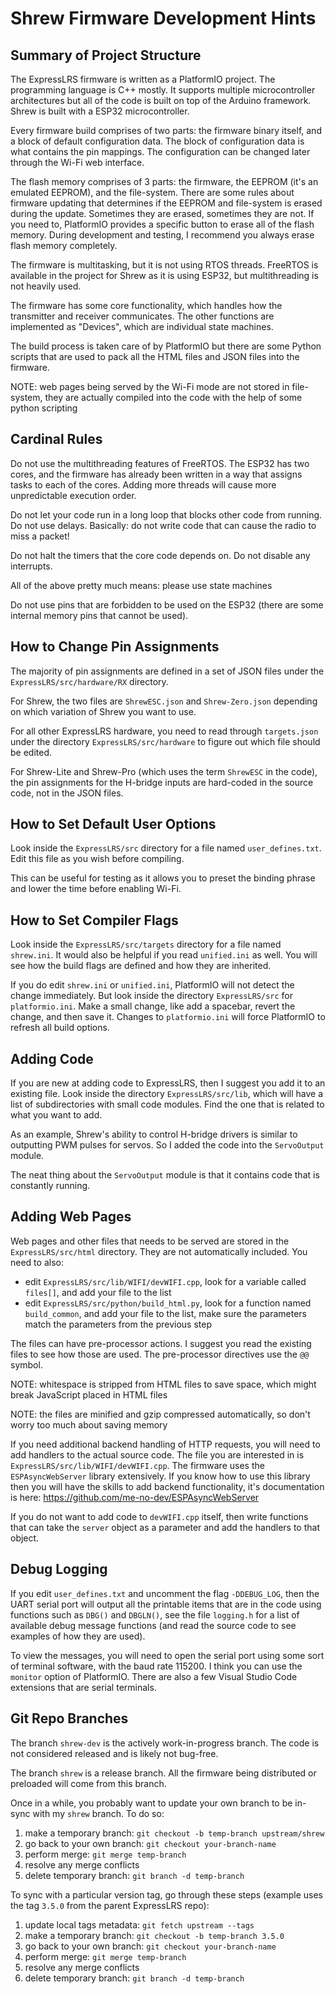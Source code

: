 # Shrew Firmware Development Hints

## Summary of Project Structure

The ExpressLRS firmware is written as a PlatformIO project. The programming language is C++ mostly. It supports multiple microcontroller architectures but all of the code is built on top of the Arduino framework. Shrew is built with a ESP32 microcontroller.

Every firmware build comprises of two parts: the firmware binary itself, and a block of default configuration data. The block of configuration data is what contains the pin mappings. The configuration can be changed later through the Wi-Fi web interface.

The flash memory comprises of 3 parts: the firmware, the EEPROM (it's an emulated EEPROM), and the file-system. There are some rules about firmware updating that determines if the EEPROM and file-system is erased during the update. Sometimes they are erased, sometimes they are not. If you need to, PlatformIO provides a specific button to erase all of the flash memory. During development and testing, I recommend you always erase flash memory completely.

The firmware is multitasking, but it is not using RTOS threads. FreeRTOS is available in the project for Shrew as it is using ESP32, but multithreading is not heavily used.

The firmware has some core functionality, which handles how the transmitter and receiver communicates. The other functions are implemented as "Devices", which are individual state machines.

The build process is taken care of by PlatformIO but there are some Python scripts that are used to pack all the HTML files and JSON files into the firmware.

NOTE: web pages being served by the Wi-Fi mode are not stored in file-system, they are actually compiled into the code with the help of some python scripting

## Cardinal Rules

Do not use the multithreading features of FreeRTOS. The ESP32 has two cores, and the firmware has already been written in a way that assigns tasks to each of the cores. Adding more threads will cause more unpredictable execution order.

Do not let your code run in a long loop that blocks other code from running. Do not use delays. Basically: do not write code that can cause the radio to miss a packet!

Do not halt the timers that the core code depends on. Do not disable any interrupts.

All of the above pretty much means: please use state machines

Do not use pins that are forbidden to be used on the ESP32 (there are some internal memory pins that cannot be used).

## How to Change Pin Assignments

The majority of pin assignments are defined in a set of JSON files under the `ExpressLRS/src/hardware/RX` directory.

For Shrew, the two files are `ShrewESC.json` and `Shrew-Zero.json` depending on which variation of Shrew you want to use.

For all other ExpressLRS hardware, you need to read through `targets.json` under the directory `ExpressLRS/src/hardware` to figure out which file should be edited.

For Shrew-Lite and Shrew-Pro (which uses the term `ShrewESC` in the code), the pin assignments for the H-bridge inputs are hard-coded in the source code, not in the JSON files.

## How to Set Default User Options

Look inside the `ExpressLRS/src` directory for a file named `user_defines.txt`. Edit this file as you wish before compiling.

This can be useful for testing as it allows you to preset the binding phrase and lower the time before enabling Wi-Fi.

## How to Set Compiler Flags

Look inside the `ExpressLRS/src/targets` directory for a file named `shrew.ini`. It would also be helpful if you read `unified.ini` as well. You will see how the build flags are defined and how they are inherited.

If you do edit `shrew.ini` or `unified.ini`, PlatformIO will not detect the change immediately. But look inside the directory `ExpressLRS/src` for `platformio.ini`. Make a small change, like add a spacebar, revert the change, and then save it. Changes to `platformio.ini` will force PlatformIO to refresh all build options.

## Adding Code

If you are new at adding code to ExpressLRS, then I suggest you add it to an existing file. Look inside the directory `ExpressLRS/src/lib`, which will have a list of subdirectories with small code modules. Find the one that is related to what you want to add.

As an example, Shrew's ability to control H-bridge drivers is similar to outputting PWM pulses for servos. So I added the code into the `ServoOutput` module.

The neat thing about the `ServoOutput` module is that it contains code that is constantly running.

## Adding Web Pages

Web pages and other files that needs to be served are stored in the `ExpressLRS/src/html` directory. They are not automatically included. You need to also:

 * edit `ExpressLRS/src/lib/WIFI/devWIFI.cpp`, look for a variable called `files[]`, and add your file to the list
 * edit `ExpressLRS/src/python/build_html.py`, look for a function named `build_common`, and add your file to the list, make sure the parameters match the parameters from the previous step

The files can have pre-processor actions. I suggest you read the existing files to see how those are used. The pre-processor directives use the `@@` symbol.

NOTE: whitespace is stripped from HTML files to save space, which might break JavaScript placed in HTML files

NOTE: the files are minified and gzip compressed automatically, so don't worry too much about saving memory

If you need additional backend handling of HTTP requests, you will need to add handlers to the actual source code. The file you are interested in is `ExpressLRS/src/lib/WIFI/devWIFI.cpp`. The firmware uses the `ESPAsyncWebServer` library extensively. If you know how to use this library then you will have the skills to add backend functionality, it's documentation is here: https://github.com/me-no-dev/ESPAsyncWebServer

If you do not want to add code to `devWIFI.cpp` itself, then write functions that can take the `server` object as a parameter and add the handlers to that object.

## Debug Logging

If you edit `user_defines.txt` and uncomment the flag `-DDEBUG_LOG`, then the UART serial port will output all the printable items that are in the code using functions such as `DBG()` and `DBGLN()`, see the file `logging.h` for a list of available debug message functions (and read the source code to see examples of how they are used).

To view the messages, you will need to open the serial port using some sort of terminal software, with the baud rate 115200. I think you can use the `monitor` option of PlatformIO. There are also a few Visual Studio Code extensions that are serial terminals.

## Git Repo Branches

The branch `shrew-dev` is the actively work-in-progress branch. The code is not considered released and is likely not bug-free.

The branch `shrew` is a release branch. All the firmware being distributed or preloaded will come from this branch.

Once in a while, you probably want to update your own branch to be in-sync with my `shrew` branch. To do so:

 1. make a temporary branch: `git checkout -b temp-branch upstream/shrew`
 2. go back to your own branch: `git checkout your-branch-name`
 3. perform merge: `git merge temp-branch`
 4. resolve any merge conflicts
 5. delete temporary branch: `git branch -d temp-branch`

To sync with a particular version tag, go through these steps (example uses the tag `3.5.0` from the parent ExpressLRS repo):

 1. update local tags metadata: `git fetch upstream --tags`
 2. make a temporary branch: `git checkout -b temp-branch 3.5.0`
 3. go back to your own branch: `git checkout your-branch-name`
 4. perform merge: `git merge temp-branch`
 5. resolve any merge conflicts
 6. delete temporary branch: `git branch -d temp-branch`
